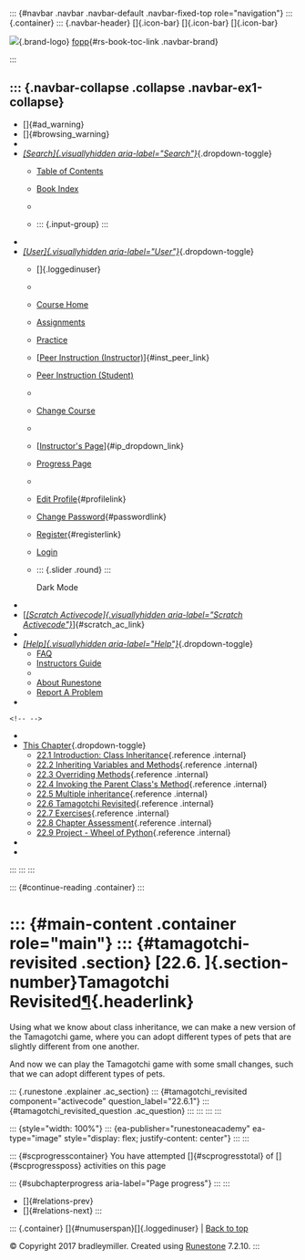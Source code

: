 ::: {#navbar .navbar .navbar-default .navbar-fixed-top role="navigation"}
::: {.container}
::: {.navbar-header}
[]{.icon-bar} []{.icon-bar} []{.icon-bar}

<div>

[![](../_static/img/RAIcon.png)](/runestone/default/user/login){.brand-logo}
[fopp](../index.html){#rs-book-toc-link .navbar-brand}

</div>
:::

::: {.navbar-collapse .collapse .navbar-ex1-collapse}
-   
-   []{#ad_warning}
-   []{#browsing_warning}
-   
-   [*[Search]{.visuallyhidden
    aria-label="Search"}*](#){.dropdown-toggle}
    -   [Table of Contents](../index.html)

    -   [Book Index](../genindex.html)

    -   

    -   ::: {.input-group}
        :::
-   
-   [*[User]{.visuallyhidden aria-label="User"}*](#){.dropdown-toggle}
    -   []{.loggedinuser}

    -   

    -   [Course Home](/ns/course/index)

    -   [Assignments](/assignment/student/chooseAssignment)

    -   [Practice](/runestone/assignments/practice)

    -   [[Peer Instruction
        (Instructor)](/runestone/peer/instructor.html)]{#inst_peer_link}

    -   [Peer Instruction (Student)](/runestone/peer/student.html)

    -   

    -   [Change Course](/runestone/default/courses)

    -   

    -   [[Instructor\'s
        Page](/runestone/admin/index)]{#ip_dropdown_link}

    -   [Progress Page](/runestone/dashboard/studentreport)

    -   

    -   [Edit Profile](/runestone/default/user/profile){#profilelink}

    -   [Change
        Password](/runestone/default/user/change_password){#passwordlink}

    -   [Register](/runestone/default/user/register){#registerlink}

    -   [Login](#)

    -   ::: {.slider .round}
        :::

        Dark Mode
-   
-   [[*[Scratch Activecode]{.visuallyhidden
    aria-label="Scratch Activecode"}*](javascript:runestoneComponents.popupScratchAC())]{#scratch_ac_link}
-   
-   [*[Help]{.visuallyhidden aria-label="Help"}*](#){.dropdown-toggle}
    -   [FAQ](http://runestoneinteractive.org/pages/faq.html)
    -   [Instructors Guide](https://guide.runestone.academy)
    -   
    -   [About Runestone](http://runestoneinteractive.org)
    -   [Report A
        Problem](/runestone/default/reportabug?course=fopp&page=TamagotchiRevisited)
-   

```{=html}
<!-- -->
```
-   
-   [This Chapter](../index.html){.dropdown-toggle}
    -   [22.1 Introduction: Class Inheritance](intro.html){.reference
        .internal}
    -   [22.2 Inheriting Variables and
        Methods](inheritVarsAndMethods.html){.reference .internal}
    -   [22.3 Overriding Methods](OverrideMethods.html){.reference
        .internal}
    -   [22.4 Invoking the Parent Class's
        Method](InvokingSuperMethods.html){.reference .internal}
    -   [22.5 Multiple inheritance](MultipleInheritance.html){.reference
        .internal}
    -   [22.6 Tamagotchi Revisited](TamagotchiRevisited.html){.reference
        .internal}
    -   [22.7 Exercises](Exercises.html){.reference .internal}
    -   [22.8 Chapter Assessment](ChapterAssessment.html){.reference
        .internal}
    -   [22.9 Project - Wheel of Python](chapterProject.html){.reference
        .internal}
-   
-   
:::
:::
:::

::: {#continue-reading .container}
:::

::: {#main-content .container role="main"}
::: {#tamagotchi-revisited .section}
[22.6. ]{.section-number}Tamagotchi Revisited[¶](#tamagotchi-revisited "Permalink to this heading"){.headerlink}
================================================================================================================

Using what we know about class inheritance, we can make a new version of
the Tamagotchi game, where you can adopt different types of pets that
are slightly different from one another.

And now we can play the Tamagotchi game with some small changes, such
that we can adopt different types of pets.

::: {.runestone .explainer .ac_section}
::: {#tamagotchi_revisited component="activecode" question_label="22.6.1"}
::: {#tamagotchi_revisited_question .ac_question}
:::
:::
:::
:::

::: {style="width: 100%"}
::: {ea-publisher="runestoneacademy" ea-type="image" style="display: flex; justify-content: center"}
:::
:::

::: {#scprogresscontainer}
You have attempted []{#scprogresstotal} of []{#scprogressposs}
activities on this page

::: {#subchapterprogress aria-label="Page progress"}
:::
:::

-   [[](MultipleInheritance.html)]{#relations-prev}
-   [[](Exercises.html)]{#relations-next}
:::

::: {.container}
[]{#numuserspan}[]{.loggedinuser} \| [Back to top](#)

© Copyright 2017 bradleymiller. Created using
[Runestone](http://runestoneinteractive.org/) 7.2.10.
:::
